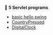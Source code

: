 

📌 **5 Servlet programs**

- [basic hello swing](https://github.com/yoghana0925/AdvancedJava/blob/main/Lab4_webservelet/4a.png)
- [CountryPressed](https://github.com/yoghana0925/AdvancedJava/blob/main/Lab4_webservelet/4b.png)
- [DigitalClock](https://github.com/yoghana0925/AdvancedJava/blob/main/Lab4_webservelet/4c.png)




